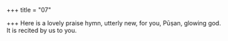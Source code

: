 +++
title = "07"

+++
Here is a lovely praise hymn, utterly new, for you, Pūṣan, glowing god. It is recited by us to you.  
